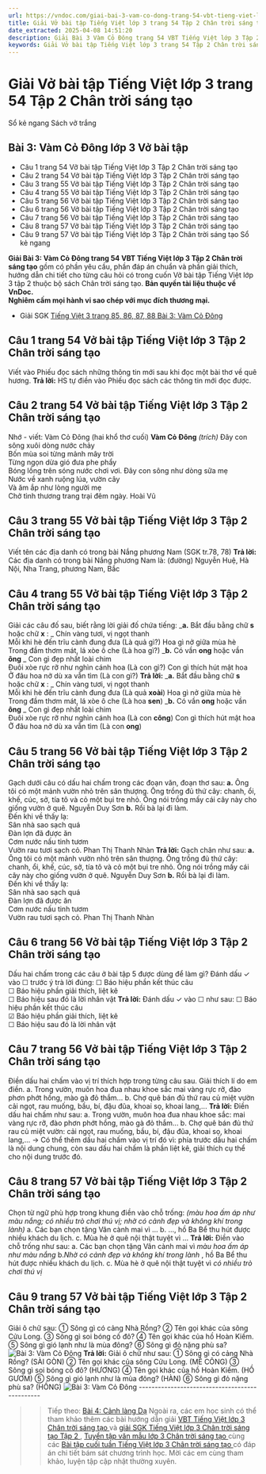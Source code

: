 ```yaml
---
url: https://vndoc.com/giai-bai-3-vam-co-dong-trang-54-vbt-tieng-viet-lop-3-tap-2-chan-troi-sang-tao-294767
title: Giải Vở bài tập Tiếng Việt lớp 3 trang 54 Tập 2 Chân trời sáng tạo - VnDoc.com
date_extracted: 2025-04-08 14:51:20
description: Giải Bài 3 Vàm Cỏ Đông trang 54 VBT Tiếng Việt lớp 3 Tập 2 CTST được biên soạn nhằm giúp các em HS đạt kết quả tốt trong quá trình làm bài tập và học tập môn Tiếng Việt lớp 3.
keywords: Giải Vở bài tập Tiếng Việt lớp 3 trang 54 Tập 2 Chân trời sáng tạo,Bài 3 Vàm Cỏ Đông lớp 3 Vở bài tập,Bài 3 Vàm Cỏ Đông lớp 3 chân trời sáng tạo,Bài 3 Vàm Cỏ Đông trang 54,giải Bài 3 Vàm Cỏ Đông lớp 3,Bài 3 Vàm Cỏ Đông lớp 3,giải vbt Bài 3 Vàm Cỏ Đông lớp 3,Bài 3 Vàm Cỏ Đông,tiếng việt lớp 3 chân trời sáng tạo,tiếng việt lớp 3 ctst,tiếng việt lớp 3,sách tiếng việt lớp 3,bài tập tiếng việt lớp 3
---
```


# Giải Vở bài tập Tiếng Việt lớp 3 trang 54 Tập 2 Chân trời sáng tạo
Sổ kẻ ngang
Sách vở trắng
## **Bài 3: Vàm Cỏ Đông lớp 3 Vở bài tập**
  * Câu 1 trang 54 Vở bài tập Tiếng Việt lớp 3 Tập 2 Chân trời sáng tạo
  * Câu 2 trang 54 Vở bài tập Tiếng Việt lớp 3 Tập 2 Chân trời sáng tạo
  * Câu 3 trang 55 Vở bài tập Tiếng Việt lớp 3 Tập 2 Chân trời sáng tạo
  * Câu 4 trang 55 Vở bài tập Tiếng Việt lớp 3 Tập 2 Chân trời sáng tạo
  * Câu 5 trang 56 Vở bài tập Tiếng Việt lớp 3 Tập 2 Chân trời sáng tạo
  * Câu 6 trang 56 Vở bài tập Tiếng Việt lớp 3 Tập 2 Chân trời sáng tạo
  * Câu 7 trang 56 Vở bài tập Tiếng Việt lớp 3 Tập 2 Chân trời sáng tạo
  * Câu 8 trang 57 Vở bài tập Tiếng Việt lớp 3 Tập 2 Chân trời sáng tạo
  * Câu 9 trang 57 Vở bài tập Tiếng Việt lớp 3 Tập 2 Chân trời sáng tạo
Sổ kẻ ngang

**Giải Bài 3: Vàm Cỏ Đông trang 54 VBT Tiếng Việt lớp 3 Tập 2 Chân trời sáng tạo** gồm có phần yêu cầu, phần đáp án chuẩn và phần giải thích, hướng dẫn chi tiết cho từng câu hỏi có trong cuốn Vở bài tập Tiếng Việt lớp 3 tập 2 thuộc bộ  sách Chân trời sáng tạo.
**Bản quyền tài liệu thuộc về VnDoc.  
Nghiêm cấm mọi hành vi sao chép với mục đích thương mại.**
  * Giải SGK [Tiếng Việt 3 trang 85, 86, 87, 88 Bài 3: Vàm Cỏ Đông](<https://vndoc.com/tap-doc-lop-3-vam-co-dong-136170>)

## **Câu 1 trang 54 Vở bài tập Tiếng Việt lớp 3 Tập 2 Chân trời sáng tạo**
Viết vào Phiếu đọc sách những thông tin mới sau khi đọc một bài thơ về quê hương.
**Trả lời:**
HS tự điền vào Phiếu đọc sách các thông tin mới đọc được.
## **Câu 2 trang 54 Vở bài tập Tiếng Việt lớp 3 Tập 2 Chân trời sáng tạo**
Nhớ - viết: Vàm Cỏ Đông \(hai khổ thơ cuối\)
**Vàm Cỏ Đông**
 _\(trích\)_
Đây con sông xuôi dòng nước chảy   
Bốn mùa soi từng mảnh mây trời   
Từng ngọn dừa gió đưa phe phẩy   
Bóng lồng trên sóng nước chơi vơi.
Đây con sông như dòng sữa mẹ   
Nước về xanh ruộng lúa, vườn cây   
Và ăm ắp như lòng người mẹ   
Chở tình thương trang trại đêm ngày.
Hoài Vũ
## **Câu 3 trang 55 Vở bài tập Tiếng Việt lớp 3 Tập 2 Chân trời sáng tạo**
Viết tên các địa danh có trong bài Nắng phương Nam \(SGK tr.78, 78\)
**Trả lời:**
Các địa danh có trong bài Nắng phương Nam là: \(đường\) Nguyễn Huệ, Hà Nội, Nha Trang, phương Nam, Bắc
## **Câu 4 trang 55 Vở bài tập Tiếng Việt lớp 3 Tập 2 Chân trời sáng tạo**
Giải các câu đố sau, biết rằng lời giải đố chứa tiếng:
_**a.** Bắt đầu bằng chữ **s** hoặc chữ **x** : _
Chín vàng tươi, vị ngọt thanh   
Mỗi khi hè đến trĩu cành đung đưa
\(Là quả gì?\)
Hoa gì nở giữa mùa hè   
Trong đầm thơm mát, lá xòe ô che
\(Là hoa gì?\)
_**b.** Có vần **ong** hoặc vần **ông** _
Con gì đẹp nhất loài chim   
Đuôi xòe rực rỡ như nghìn cánh hoa
\(Là con gì?\)
Con gì thích hút mật hoa   
Ở đâu hoa nở dù xa vẫn tìm
\(Là con gì?\)
**Trả lời:**
_**a.** Bắt đầu bằng chữ **s** hoặc chữ **x** : _
Chín vàng tươi, vị ngọt thanh   
Mỗi khi hè đến trĩu cành đung đưa
\(Là quả **xoài**\)
Hoa gì nở giữa mùa hè   
Trong đầm thơm mát, lá xòe ô che
\(Là hoa **sen**\)
_**b.** Có vần **ong** hoặc vần **ông** _
Con gì đẹp nhất loài chim   
Đuôi xòe rực rỡ như nghìn cánh hoa
\(Là con **công**\)
Con gì thích hút mật hoa   
Ở đâu hoa nở dù xa vẫn tìm
\(Là con **ong**\)
## **Câu 5 trang 56 Vở bài tập Tiếng Việt lớp 3 Tập 2 Chân trời sáng tạo**
Gạch dưới câu có dấu hai chấm trong các đoạn văn, đoạn thơ sau:
**a.** Ông tôi có một mảnh vườn nhỏ trên sân thượng. Ông trồng đủ thứ cây: chanh, ổi, khế, cúc, sở, tía tô và cỏ một bụi tre nhỏ. Ông nói trồng mấy cái cây này cho giống vườn ở quê.
Nguyễn Duy Sơn
**b.** Rồi bà lại đi làm.   
Đến khi về thấy lạ:   
Sân nhà sao sạch quá   
Đàn lợn đã được ăn   
Cơm nước nấu tinh tươm   
Vườn rau tươi sạch cỏ.
Phan Thị Thanh Nhàn
**Trả lời:**
Gạch chân như sau:
**a.** Ông tôi có một mảnh vườn nhỏ trên sân thượng. Ông trồng đủ thứ cây: chanh, ổi, khế, cúc, sở, tía tô và cỏ một bụi tre nhỏ. Ông nói trồng mấy cái cây này cho giống vườn ở quê.
Nguyễn Duy Sơn
**b.** Rồi bà lại đi làm.   
Đến khi về thấy lạ:   
Sân nhà sao sạch quá   
Đàn lợn đã được ăn   
Cơm nước nấu tinh tươm   
Vườn rau tươi sạch cỏ.
Phan Thị Thanh Nhàn
## **Câu 6 trang 56 Vở bài tập Tiếng Việt lớp 3 Tập 2 Chân trời sáng tạo**
Dấu hai chấm trong các câu ở bài tập 5 được dùng để làm gì?
Đánh dấu ✓ vào ☐ trước ý trà lời đúng:
☐ Báo hiệu phần kết thúc câu  
☐ Báo hiệu phần giải thích, liệt kê  
☐ Báo hiệu sau đó là lời nhân vật
**Trả lời:**
Đánh dấu ✓ vào ☐ như sau:
☐ Báo hiệu phần kết thúc câu  
☑ Báo hiệu phần giải thích, liệt kê  
☐ Báo hiệu sau đó là lời nhân vật
## **Câu 7 trang 56 Vở bài tập Tiếng Việt lớp 3 Tập 2 Chân trời sáng tạo**
Điền dấu hai chấm vào vị trí thích hợp trong từng câu sau. Giải thích lí do em điền.
a. Trong vườn, muôn hoa đua nhau khoe sắc mai vàng rực rỡ, đào phơn phớt hồng, mào gà đỏ thắm...
b. Chợ quê bán đủ thứ rau củ miệt vườn cải ngọt, rau muống, bầu, bí, đậu đũa, khoai sọ, khoai lang,...
**Trả lời:**
Điền dấu hai chấm như sau:
a. Trong vườn, muôn hoa đua nhau khoe sắc: mai vàng rực rỡ, đào phơn phớt hồng, mào gà đỏ thắm...
b. Chợ quê bán đủ thứ rau củ miệt vườn: cải ngọt, rau muống, bầu, bí, đậu đũa, khoai sọ, khoai lang,...
→ Có thể thêm dấu hai chấm vào vị trí đó vì: phía trước dấu hai chấm là nội dung chung, còn sau dấu hai chấm là phần liệt kê, giải thích cụ thể cho nội dung trước đó.
## **Câu 8 trang 57 Vở bài tập Tiếng Việt lớp 3 Tập 2 Chân trời sáng tạo**
Chọn từ ngữ phù hợp trong khung điền vào chỗ trống:
_\(màu hoa ấm áp như màu nắng; có nhiều trò chơi thú vị; nhờ có cảnh đẹp và không khí trong lành\)_
a. Các bạn chọn tặng Vân cành mai vì ...
b. ..., hồ Ba Bể thu hút được nhiều khách du lịch.
c. Mùa hè ở quê nội thật tuyệt vì ...
**Trả lời:**
Điền vào chỗ trống như sau:
a. Các bạn chọn tặng Vân cành mai vì _màu hoa ấm áp như màu nắng_
b._Nhờ có cảnh đẹp và không khí trong lành_ , hồ Ba Bể thu hút được nhiều khách du lịch.
c. Mùa hè ở quê nội thật tuyệt vì _có nhiều trò chơi thú vị_
## **Câu 9 trang 57 Vở bài tập Tiếng Việt lớp 3 Tập 2 Chân trời sáng tạo**
Giải ô chữ sau:
① Sông gì có cảng Nhà Rồng?
② Tên gọi khác của sông Cửu Long.
③ Sông gì soi bóng cố đô?
④ Tên gọi khác của hồ Hoàn Kiếm.
⑤ Sông gì gió lạnh như là mùa đông?
⑥ Sông gì đỏ nặng phù sa?
![Bài 3: Vàm Cỏ Đông](https://i.vdoc.vn/data/image/2023/04/20/giai-bai-3-vam-co-dong-trang-54-vbt-tieng-viet-lop-3-tap-2-chan-troi-sang-tao-1.jpg)
**Trả lời:**
Giải ô chữ như sau:
① Sông gì có cảng Nhà Rồng? \(SÀI GÒN\)
② Tên gọi khác của sông Cửu Long. \(MÊ CÔNG\)
③ Sông gì soi bóng cố đô? \(HƯƠNG\)
④ Tên gọi khác của hồ Hoàn Kiếm. \(HỒ GƯƠM\)
⑤ Sông gì gió lạnh như là mùa đông? \(HÀN\)
⑥ Sông gì đỏ nặng phù sa? \(HỒNG\)
![Bài 3: Vàm Cỏ Đông](https://i.vdoc.vn/data/image/2023/04/20/giai-bai-3-vam-co-dong-trang-54-vbt-tieng-viet-lop-3-tap-2-chan-troi-sang-tao-2.jpg)
\-----------------------------------------------
>> Tiếp theo: [Bài 4: Cảnh làng Dạ](<https://vndoc.com/giai-bai-4-canh-lang-da-trang-58-vbt-tieng-viet-lop-3-tap-2-chan-troi-sang-tao-294769>)
Ngoài ra, các em học sinh có thể tham khảo thêm các bài hướng dẫn giải [ VBT Tiếng Việt lớp 3 Chân trời sáng tạo ](<https://vndoc.com/giai-vo-bai-tap-tieng-viet3>) và [ giải SGK Tiếng Việt lớp 3 Chân trời sáng tạo Tập 2 ](<https://vndoc.com/tieng-viet-lop-3-ctst-tap2>) , [ Tuyển tập văn mẫu lớp 3 Chân trời sáng tạo ](<https://vndoc.com/tap-lam-van-lop-3ctst>) cùng các [ Bài tập cuối tuần Tiếng Việt lớp 3 Chân trời sáng tạo ](<https://vndoc.com/bai-tap-cuoi-tuan-lop-3-mon-tieng-viet-chan-troi>) có đáp án chi tiết bám sát chương trình học. Mời các em cùng tham khảo, luyện tập cập nhật thường xuyên.
